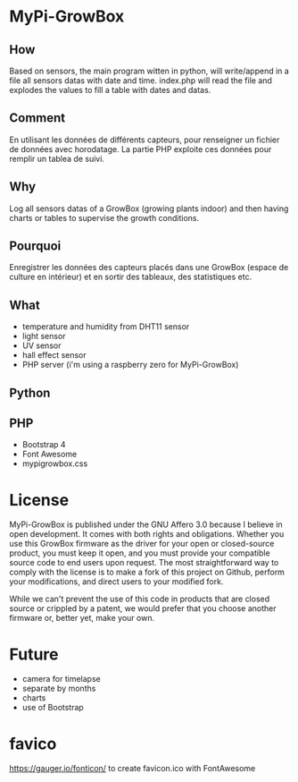 # MyPi-GrowBox

## How
Based on sensors, the main program witten in python, will write/append in a file all sensors datas with date and time.
index.php will read the file and explodes the values to fill a table with dates and datas.

## Comment
En utilisant les données de différents capteurs, pour renseigner un fichier de données avec horodatage.
La partie PHP exploite ces données pour remplir un tablea de suivi.


## Why
Log all sensors datas of a GrowBox (growing plants indoor) and then having charts or tables to supervise the growth conditions.

## Pourquoi
Enregistrer les données des capteurs placés dans une GrowBox (espace de culture en intérieur) et en sortir des tableaux, des statistiques etc.

## What
- temperature and humidity from DHT11 sensor
- light sensor
- UV sensor
- hall effect sensor
- PHP server (i'm using a raspberry zero for MyPi-GrowBox)

## Python

## PHP
- Bootstrap 4
- Font Awesome
- mypigrowbox.css

# License
MyPi-GrowBox is published under the GNU Affero 3.0 because I believe in open development. It comes with both rights and obligations. Whether you use this GrowBox firmware as the driver for your open or closed-source product, you must keep it open, and you must provide your compatible source code to end users upon request. The most straightforward way to comply with the license is to make a fork of this project on Github, perform your modifications, and direct users to your modified fork.

While we can't prevent the use of this code in products that are closed source or crippled by a patent, we would prefer that you choose another firmware or, better yet, make your own.

# Future
- camera for timelapse
- separate by months
- charts
- use of Bootstrap

# favico
https://gauger.io/fonticon/ to create favicon.ico with FontAwesome

